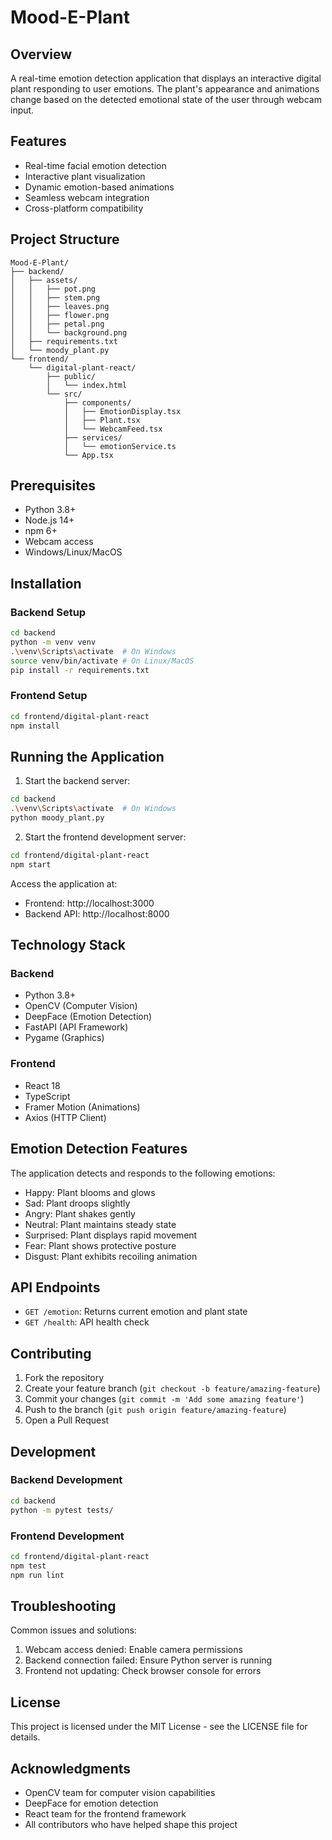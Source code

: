 # Mood-E-Plant

## Overview
A real-time emotion detection application that displays an interactive digital plant responding to user emotions. The plant's appearance and animations change based on the detected emotional state of the user through webcam input.

## Features
- Real-time facial emotion detection
- Interactive plant visualization
- Dynamic emotion-based animations
- Seamless webcam integration
- Cross-platform compatibility

## Project Structure
```
Mood-E-Plant/
├── backend/
│   ├── assets/
│   │   ├── pot.png
│   │   ├── stem.png
│   │   ├── leaves.png
│   │   ├── flower.png
│   │   ├── petal.png
│   │   └── background.png
│   ├── requirements.txt
│   └── moody_plant.py
└── frontend/
    └── digital-plant-react/
        ├── public/
        │   └── index.html
        └── src/
            ├── components/
            │   ├── EmotionDisplay.tsx
            │   ├── Plant.tsx
            │   └── WebcamFeed.tsx
            ├── services/
            │   └── emotionService.ts
            └── App.tsx
```

## Prerequisites
- Python 3.8+
- Node.js 14+
- npm 6+
- Webcam access
- Windows/Linux/MacOS

## Installation

### Backend Setup
```bash
cd backend
python -m venv venv
.\venv\Scripts\activate  # On Windows
source venv/bin/activate # On Linux/MacOS
pip install -r requirements.txt
```

### Frontend Setup
```bash
cd frontend/digital-plant-react
npm install
```

## Running the Application

1. Start the backend server:
```bash
cd backend
.\venv\Scripts\activate  # On Windows
python moody_plant.py
```

2. Start the frontend development server:
```bash
cd frontend/digital-plant-react
npm start
```

Access the application at:
- Frontend: http://localhost:3000
- Backend API: http://localhost:8000

## Technology Stack
### Backend
- Python 3.8+
- OpenCV (Computer Vision)
- DeepFace (Emotion Detection)
- FastAPI (API Framework)
- Pygame (Graphics)

### Frontend
- React 18
- TypeScript
- Framer Motion (Animations)
- Axios (HTTP Client)

## Emotion Detection Features
The application detects and responds to the following emotions:
- Happy: Plant blooms and glows
- Sad: Plant droops slightly
- Angry: Plant shakes gently
- Neutral: Plant maintains steady state
- Surprised: Plant displays rapid movement
- Fear: Plant shows protective posture
- Disgust: Plant exhibits recoiling animation

## API Endpoints
- `GET /emotion`: Returns current emotion and plant state
- `GET /health`: API health check

## Contributing
1. Fork the repository
2. Create your feature branch (`git checkout -b feature/amazing-feature`)
3. Commit your changes (`git commit -m 'Add some amazing feature'`)
4. Push to the branch (`git push origin feature/amazing-feature`)
5. Open a Pull Request

## Development
### Backend Development
```bash
cd backend
python -m pytest tests/
```

### Frontend Development
```bash
cd frontend/digital-plant-react
npm test
npm run lint
```

## Troubleshooting
Common issues and solutions:
1. Webcam access denied: Enable camera permissions
2. Backend connection failed: Ensure Python server is running
3. Frontend not updating: Check browser console for errors

## License
This project is licensed under the MIT License - see the LICENSE file for details.

## Acknowledgments
- OpenCV team for computer vision capabilities
- DeepFace for emotion detection
- React team for the frontend framework
- All contributors who have helped shape this project
